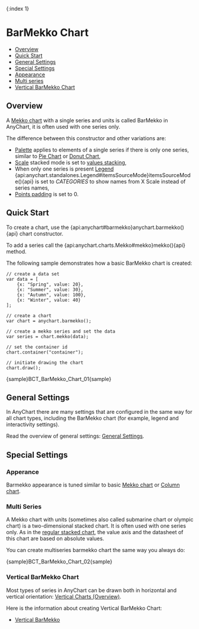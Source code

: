 {:index 1}
# BarMekko Chart

* [Overview](#overview)
* [Quick Start](#quick_start)
* [General Settings](#general_settings)
* [Special Settings](#special_settings)
 * [Appearance](#appearance)
 * [Multi series](#multi_series)
 * [Vertical BarMekko Chart](#vertical_barmekko_chart)

## Overview

A [Mekko chart](Mekko_Chart) with a single series and units is called BarMekko in AnyChart, it is often used with one series only. 

The difference between this constructor and other variations are:
- [Palette](../../Appearance_Settings/Palettes) applies to elements of a single series if there is only one series, similar to [Pie Chart](../Pie_Chart) or [Donut Chart](../Doughnut_Chart),
- [Scale](../../Axes_and_Grids/Scales) stacked mode is set to [values stacking](../Stacked/Overview#value_stacking),
- When only one series is present [Legend](../../Common_Settings/Legend) {api:anychart.standalones.Legend#itemsSourceMode}itemsSourceMode(){api} is set to *CATEGORIES* to show names from X Scale instead of series names,
- [Points padding](Mekko_Chart#points_padding) is set to 0.

## Quick Start

To create a chart, use the {api:anychart#barmekko}anychart.barmekko(){api} chart constructor. 

To add a series call the {api:anychart.charts.Mekko#mekko}mekko(){api} method.

The following sample demonstrates how a basic BarMekko  chart is created:

```
// create a data set
var data = [
	{x: "Spring", value: 20},
	{x: "Summer", value: 30},
	{x: "Autumn", value: 100},
	{x: "Winter", value: 40}
];

// create a chart
var chart = anychart.barmekko();

// create a mekko series and set the data
var series = chart.mekko(data);

// set the container id
chart.container("container");

// initiate drawing the chart
chart.draw();
```

{sample}BCT\_BarMekko\_Chart\_01{sample}

## General Settings

In AnyChart there are many settings that are configured in the same way for all chart types, including the BarMekko chart (for example, legend and interactivity settings).

Read the overview of general settings: [General Settings](../General_Settings).

## Special Settings

### Apperance

Barmekko appearance is tuned similar to basic [Mekko chart](Mekko_Chart) or [Column chart](../Column_Chart).

### Multi Series

A Mekko chart with units (sometimes also called submarine chart or olympic chart) is a two-dimensional stacked chart. It is often used with one series only. As in the [regular stacked chart](../Stacked/Overview#value_stacking), the value axis and the datasheet of this chart are based on absolute values.

You can create multiseries barmekko chart the same way you always do:

{sample}BCT\_BarMekko\_Chart\_02{sample}

### Vertical BarMekko Chart

Most types of series in AnyChart can be drawn both in horizontal and vertical orientation: [Vertical Charts (Overview)](../Vertical/Overview).

Here is the information about creating Vertical BarMekko Chart:

* [Vertical BarMekko](../Vertical/BarMekko_Chart)

